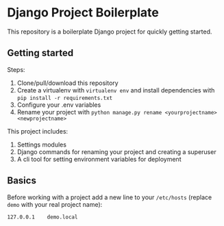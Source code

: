 # Django Project Boilerplate

This repository is a boilerplate Django project for quickly getting started.

## Getting started

Steps:

1. Clone/pull/download this repository
2. Create a virtualenv with `virtualenv env` and install dependencies with `pip install -r requirements.txt`
3. Configure your .env variables
4. Rename your project with `python manage.py rename <yourprojectname> <newprojectname>`

This project includes:

1. Settings modules
2. Django commands for renaming your project and creating a superuser
3. A cli tool for setting environment variables for deployment

## Basics

Before working with a project add a new line to your `/etc/hosts` 
(replace `demo` with your real project name):

    127.0.0.1    demo.local
